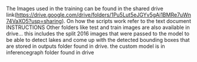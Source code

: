 The Images used in the training can be found in the shared drive link(https://drive.google.com/drive/folders/1Pu5Lut5eJGYv5gAi1BMRe7uWn74VaXO5?usp=sharing).
On how the scripts work refer to the text document INSTRUCTIONS
Other folders like test and train images are also available in drive... this includes the split 2016 images that were passed to the model to be able to detect lakes and come up with the detected bounding boxes that are stored in outputs folder found in  drive.
the custom model is in inferencegraph folder found in drive
